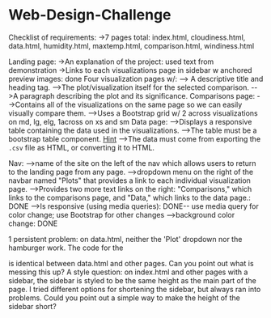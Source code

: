 # Web-Design-Challenge
Checklist of requirements:
->7 pages total: index.html, cloudiness.html, data.html, humidity.html, maxtemp.html, comparison.html, windiness.html

Landing page: 
  ->An explanation of the project: used text from demonstration
  ->Links to each visualizations page in sidebar w anchored preview images: done
Four visualization pages w/:
  --> A descriptive title and heading tag.
  -->The plot/visualization itself for the selected comparison.
  -->A paragraph describing the plot and its significance.
Comparisons page:
 -->Contains all of the visualizations on the same page so we can easily visually compare them.
  -->Uses a Bootstrap grid w/ 2 across visualizations on md, lg, elg, 1across on xs and sm
Data page:
-->Displays a responsive table containing the data used in the visualizations.
-->The table must be a bootstrap table component. [Hint](https://getbootstrap.com/docs/4.3/content/tables/#responsive-tables)
-->The data must come from exporting the `.csv` file as HTML, or converting it to HTML.

Nav:
-->name of the site on the left of the nav which allows users to return to the landing page from any page.
-->dropdown menu on the right of the navbar named "Plots" that provides a link to each individual visualization page.
-->Provides two more text links on the right: "Comparisons," which links to the comparisons page, and "Data," which links to the data page.: DONE
-->Is responsive (using media queries): DONE-- use media query for color change; use Bootstrap for other changes 
-->background color change: DONE

1 persistent problem: on data.html, neither the 'Plot' dropdown nor the hamburger work. The code for the <nav> is identical between data.html and other pages. Can you point out what is messing this up?
A style question: on index.html and other pages with a sidebar, the sidebar is styled to be the same height as the main part of the page. I tried different options for shortening the sidebar, but always ran into problems. Could you point out a simple way to make the height of the sidebar short?

